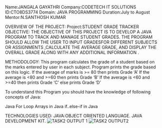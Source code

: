 Name:JANGALA GAYATHRI 
Company:CODETECH IT SOLUTIONS 
ID:CTO8DS3774
Domain: JAVA PROGRAMMING 
Duration:July to August
Mentor:N.SANTHOSH KUMAR

OVERVIEW OF THE PROJECT: 
Project:STUDENT GRADE TRACKER 
OBJECTIVE: THE OBJECTIVE OF THIS PROJECT IS TO DEVELOP A JAVA PROGRAM TO TRACK AND MANAGE STUDENT GRADES. THE PROGRAM SHOULD ALLOW THE USER TO INPUT GRADESFOR DIFFERENT SUBJECTS OR ASSIGNMENTS ,CALCULATE THE AVERAGE
GRADE, AND DISPLAY THE OVERALL GRADE ALONG WITH ANY ADDITIONAL INFORMATION .

METHODOLOGY:
This program calculates the grade of a student based on the marks entered by user in each subject. Program prints the grade based on this logic.
If the average of marks is >= 80 then prints Grade ‘A’
If the average is <80 and >=60 then prints Grade ‘B’
If the average is <60 and >=40 then prints Grade ‘C’
else prints Grade ‘D’

To understand this Program you should have the knowledge of following concepts of Java:

Java For Loop
Arrays in Java
if..else-if in Java

TECHNOLOGIES USED: JAVA:OBJECT ORIENTED LANGUAGE. JAVA DEVELOPMENT KIT.
![TASK2 OUTPUT 1](https://github.com/user-attachments/assets/bb7a3733-0881-4ecb-bda0-dd8fa2ab3f36)
![TASK2 OUTPUT2](https://github.com/user-attachments/assets/412f33ed-b40f-464d-bd07-2cd17b2cd952)



